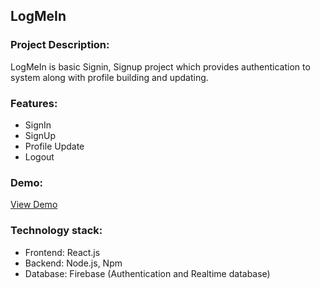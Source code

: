 ## LogMeIn

### Project Description:
LogMeIn is basic Signin, Signup project which provides authentication to system along with profile building and updating. 

### Features:
* SignIn
* SignUp
* Profile Update
* Logout

### Demo:
[View Demo](https://log-me-in.netlify.app/)

### Technology stack:
* Frontend: React.js
* Backend: Node.js, Npm
* Database: Firebase (Authentication and Realtime database)

